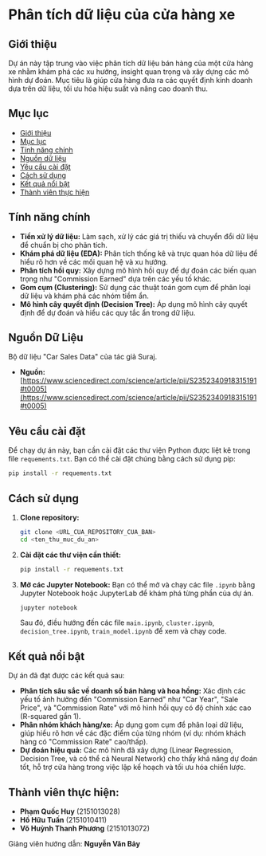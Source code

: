 # Phân tích dữ liệu của cửa hàng xe

## Giới thiệu

Dự án này tập trung vào việc phân tích dữ liệu bán hàng của một cửa hàng xe nhằm khám phá các xu hướng, insight quan trọng và xây dựng các mô hình dự đoán. Mục tiêu là giúp cửa hàng đưa ra các quyết định kinh doanh dựa trên dữ liệu, tối ưu hóa hiệu suất và nâng cao doanh thu.

## Mục lục

- [Giới thiệu](#giới-thiệu)
- [Mục lục](#mục-lục)
- [Tính năng chính](#tính-năng-chính)
- [Nguồn dữ liệu](#nguồn-dữ-liệu)
- [Yêu cầu cài đặt](#yêu-cầu-cài-đặt)
- [Cách sử dụng](#cách-sử-dụng)
- [Kết quả nổi bật](#kết-quả-nổi-bật)
- [Thành viên thực hiện](#thành-viên-thực-hiện)

## Tính năng chính

- **Tiền xử lý dữ liệu:** Làm sạch, xử lý các giá trị thiếu và chuyển đổi dữ liệu để chuẩn bị cho phân tích.
- **Khám phá dữ liệu (EDA):** Phân tích thống kê và trực quan hóa dữ liệu để hiểu rõ hơn về các mối quan hệ và xu hướng.
- **Phân tích hồi quy:** Xây dựng mô hình hồi quy để dự đoán các biến quan trọng như "Commission Earned" dựa trên các yếu tố khác.
- **Gom cụm (Clustering):** Sử dụng các thuật toán gom cụm để phân loại dữ liệu và khám phá các nhóm tiềm ẩn.
- **Mô hình cây quyết định (Decision Tree):** Áp dụng mô hình cây quyết định để dự đoán và hiểu các quy tắc ẩn trong dữ liệu.

## Nguồn Dữ Liệu

Bộ dữ liệu "Car Sales Data" của tác giả Suraj.

* **Nguồn:** [https://www.sciencedirect.com/science/article/pii/S2352340918315191#t0005](https://www.sciencedirect.com/science/article/pii/S2352340918315191#t0005)

## Yêu cầu cài đặt

Để chạy dự án này, bạn cần cài đặt các thư viện Python được liệt kê trong file `requements.txt`. Bạn có thể cài đặt chúng bằng cách sử dụng pip:

```bash
pip install -r requements.txt
```

## Cách sử dụng

1.  **Clone repository:**
    ```bash
    git clone <URL_CUA_REPOSITORY_CUA_BAN>
    cd <ten_thu_muc_du_an>
    ```
2.  **Cài đặt các thư viện cần thiết:**
    ```bash
    pip install -r requements.txt
    ```
3.  **Mở các Jupyter Notebook:**
    Bạn có thể mở và chạy các file `.ipynb` bằng Jupyter Notebook hoặc JupyterLab để khám phá từng phần của dự án.
    ```bash
    jupyter notebook
    ```
    Sau đó, điều hướng đến các file `main.ipynb`, `cluster.ipynb`, `decision_tree.ipynb`, `train_model.ipynb` để xem và chạy code.

## Kết quả nổi bật

Dự án đã đạt được các kết quả sau:

* **Phân tích sâu sắc về doanh số bán hàng và hoa hồng:** Xác định các yếu tố ảnh hưởng đến "Commission Earned" như "Car Year", "Sale Price", và "Commission Rate" với mô hình hồi quy có độ chính xác cao (R-squared gần 1).
* **Phân nhóm khách hàng/xe:** Áp dụng gom cụm để phân loại dữ liệu, giúp hiểu rõ hơn về các đặc điểm của từng nhóm (ví dụ: nhóm khách hàng có "Commission Rate" cao/thấp).
* **Dự đoán hiệu quả:** Các mô hình đã xây dựng (Linear Regression, Decision Tree, và có thể cả Neural Network) cho thấy khả năng dự đoán tốt, hỗ trợ cửa hàng trong việc lập kế hoạch và tối ưu hóa chiến lược.

## Thành viên thực hiện:

* **Phạm Quốc Huy** (2151013028)
* **Hồ Hữu Tuấn** (2151010411)
* **Võ Huỳnh Thanh Phương** (2151013072)

Giảng viên hướng dẫn: **Nguyễn Văn Bảy**
